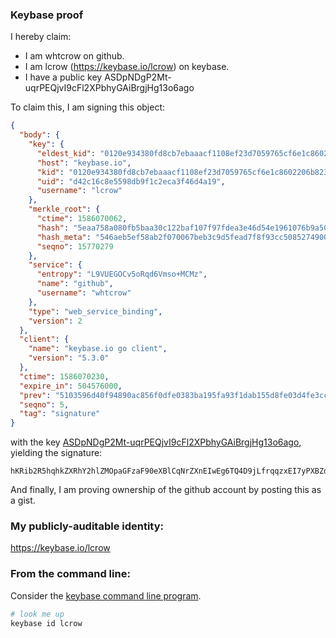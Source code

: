 ### Keybase proof

I hereby claim:

  * I am whtcrow on github.
  * I am lcrow (https://keybase.io/lcrow) on keybase.
  * I have a public key ASDpNDgP2Mt-uqrPEQjvI9cFl2XPbhyGAiBrgjHg13o6ago

To claim this, I am signing this object:

```json
{
  "body": {
    "key": {
      "eldest_kid": "0120e934380fd8cb7ebaaacf1108ef23d7059765cf6e1c8602206b8231e0d77a3a6a0a",
      "host": "keybase.io",
      "kid": "0120e934380fd8cb7ebaaacf1108ef23d7059765cf6e1c8602206b8231e0d77a3a6a0a",
      "uid": "d42c16c8e5598db9f1c2eca3f46d4a19",
      "username": "lcrow"
    },
    "merkle_root": {
      "ctime": 1586070062,
      "hash": "5eaa758a080fb5baa30c122baf107f97fdea3e46d54e1961076b9a50d989b2b6681b99e9a4046f4e9e4c180c0763ec830b331c592a5aa2d453d2ea2e5bfb4278",
      "hash_meta": "546aeb5ef58ab2f070067beb3c9d5fead7f8f93cc5085274900b1dcd03adb270",
      "seqno": 15770279
    },
    "service": {
      "entropy": "L9VUEGOCv5oRqd6Vmso+MCMz",
      "name": "github",
      "username": "whtcrow"
    },
    "type": "web_service_binding",
    "version": 2
  },
  "client": {
    "name": "keybase.io go client",
    "version": "5.3.0"
  },
  "ctime": 1586070230,
  "expire_in": 504576000,
  "prev": "5103596d40f94890ac856f0dfe0383ba195fa93f1dab155d8fe03d4fe3cc259d",
  "seqno": 5,
  "tag": "signature"
}
```

with the key [ASDpNDgP2Mt-uqrPEQjvI9cFl2XPbhyGAiBrgjHg13o6ago](https://keybase.io/lcrow), yielding the signature:

```
hKRib2R5hqhkZXRhY2hlZMOpaGFzaF90eXBlCqNrZXnEIwEg6TQ4D9jLfrqqzxEI7yPXBZdlz24chgIga4Ix4Nd6OmoKp3BheWxvYWTESpcCBcQgUQNZbUD5SJCshW8N/gODuhlfqT8dqxVdj+A9T+PMJZ3EIOYxxdxfSLsUMi5gZbscqZu/H5MJi3g0AfBKYDJ6WNppAgHCo3NpZ8RAwC/tX9/RJ3zeKgJdw+hqKLsP5rlYci8DFTrZ9QQck/duR59izE9WqXc0XUekLUuauGc7tJWqrHduylnsj0NEDKhzaWdfdHlwZSCkaGFzaIKkdHlwZQildmFsdWXEIL9i9gM4FH2NrpQW187kYOHIadr0ZyqnKBTjb/GGwLzUo3RhZ80CAqd2ZXJzaW9uAQ==

```

And finally, I am proving ownership of the github account by posting this as a gist.

### My publicly-auditable identity:

https://keybase.io/lcrow

### From the command line:

Consider the [keybase command line program](https://keybase.io/download).

```bash
# look me up
keybase id lcrow
```
